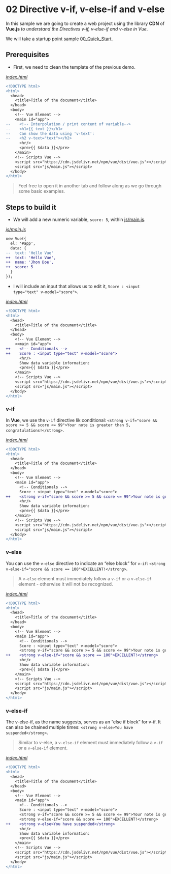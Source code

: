 # 02 Directive v-if, v-else-if and v-else

In this sample we are going to create a web project using the library **CDN** of **Vue.js** _to understand the Directives v-if, v-else-if and v-else in Vue_.

We will take a startup point sample [00_Quick_Start](../00_Quick_Start/).

## Prerequisites

* First, we need to clean the template of the previous demo.

_[index.html](./index.html)_
```diff
<!DOCTYPE html>
<html>
  <head>
    <title>Title of the document</title>
  </head>
  <body>
    <!-- Vue Element -->  
    <main id="app">
--    <!-- Interpolation / print content of variable-->
--    <h1>{{ text }}</h1>
--    Can show the data using 'v-text':
--    <h2 v-text="text"></h2>
      <hr/>
      <pre>{{ $data }}</pre>
    </main>
    <!-- Scripts Vue -->
    <script src="https://cdn.jsdelivr.net/npm/vue/dist/vue.js"></script>
    <script src="js/main.js"></script>
  </body>
</html>
```

> Feel free to open it in another tab and follow along as we go through some basic examples.

## Steps to build it

* We will add a new numeric variable, `score: 5`, within [js/main.js](./js/main.js).

_[js/main.js](./js/main.js)_
```diff
new Vue({
  el: '#app',
  data: {
--  text: 'Hello Vue'    
++  text: 'Hello Vue',
++  name: 'Jhon Doe',
++  score: 5 
  }
});
```

* I will include an input that allows us to edit it, `Score : <input type="text" v-model="score">`.

_[index.html](./index.html)_
```diff
<!DOCTYPE html>
<html>
  <head>
    <title>Title of the document</title>
  </head>
  <body>
    <!-- Vue Element -->
    <<main id="app">
++    <!-- Conditionals -->
++    Score : <input type="text" v-model="score">
      <hr/>
      Show data variable information:
      <pre>{{ $data }}</pre>
    </main>  
    <!-- Scripts Vue -->
    <script src="https://cdn.jsdelivr.net/npm/vue/dist/vue.js"></script>
    <script src="js/main.js"></script>
  </body>
</html>
```

### v-if

In **Vue**, we use the `v-if` directive lik conditional: `<strong v-if="score && score >= 5 && score <= 99">Your note is greater than 5, congratulations!</strong>`.

_[index.html](./index.html)_
```diff
<!DOCTYPE html>
<html>
  <head>
    <title>Title of the document</title>
  </head>
  <body>
    <!-- Vue Element -->
    <main id="app">
      <!-- Conditionals -->
      Score : <input type="text" v-model="score">
++    <strong v-if="score && score >= 5 && score <= 99">Your note is greater than 5, congratulations!</strong>
      <hr/>
      Show data variable information:
      <pre>{{ $data }}</pre>
    </main>  
    <!-- Scripts Vue -->
    <script src="https://cdn.jsdelivr.net/npm/vue/dist/vue.js"></script>
    <script src="js/main.js"></script>
  </body>
</html>
```

### v-else

You can use the `v-else` directive to indicate an “else block” for `v-if`: `<strong v-else-if="score && score == 100">EXCELLENT!</strong>`.

> A `v-else` element must immediately follow a `v-if` or a `v-else-if` element - otherwise it will not be recognized.

_[index.html](./index.html)_
```diff
<!DOCTYPE html>
<html>
  <head>
    <title>Title of the document</title>
  </head>
  <body>
    <!-- Vue Element -->
    <main id="app">
      <!-- Conditionals -->
      Score : <input type="text" v-model="score">
      <strong v-if="score && score >= 5 && score <= 99">Your note is greater than 5, congratulations!</strong>
++    <strong v-else-if="score && score == 100">EXCELLENT!</strong>
      <hr/>
      Show data variable information:
      <pre>{{ $data }}</pre>
    </main>  
    <!-- Scripts Vue -->
    <script src="https://cdn.jsdelivr.net/npm/vue/dist/vue.js"></script>
    <script src="js/main.js"></script>
  </body>
</html>
```

### v-else-if

The v-else-if, as the name suggests, serves as an “else if block” for v-if. It can also be chained multiple times: `<strong v-else>You have suspended</strong>`.

> Similar to v-else, a `v-else-if` element must immediately follow a `v-if` or a `v-else-if` element.

_[index.html](./index.html)_
```diff
<!DOCTYPE html>
<html>
  <head>
    <title>Title of the document</title>
  </head>
  <body>
    <!-- Vue Element -->
    <main id="app">
      <!-- Conditionals -->
      Score : <input type="text" v-model="score">
      <strong v-if="score && score >= 5 && score <= 99">Your note is greater than 5, congratulations!</strong>
      <strong v-else-if="score && score == 100">EXCELLENT!</strong>
++    <strong v-else>You have suspended</strong>
      <hr/>
      Show data variable information:
      <pre>{{ $data }}</pre>
    </main>  
    <!-- Scripts Vue -->
    <script src="https://cdn.jsdelivr.net/npm/vue/dist/vue.js"></script>
    <script src="js/main.js"></script>
  </body>
</html>
```